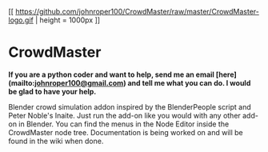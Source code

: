 [[ https://github.com/johnroper100/CrowdMaster/raw/master/CrowdMaster-logo.gif | height = 1000px ]]
# CrowdMaster
__If you are a python coder and want to help, send me an email [here] (mailto:johnroper100@gmail.com) and tell me what you can do. I would be glad to have your help.__

Blender crowd simulation addon inspired by the BlenderPeople script and Peter Noble's Inaite. Just run the add-on like you would with any other add-on in Blender. You can find the menus in the Node Editor inside the CrowdMaster node tree. Documentation is being worked on and will be found in the wiki when done.
